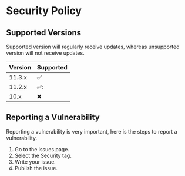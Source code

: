 # Security Policy

## Supported Versions
Supported version will regularly receive updates, whereas unsupported version will not receive updates.

| Version | Supported          |
| ------- | ------------------ |
| 11.3.x  | :white_check_mark: |
| 11.2.x  | ✅:                |
| 10.x    | :x:                |

## Reporting a Vulnerability 
Reporting a vulnerability is very important, here is the steps to report a vulnerability.
1. Go to the issues page.
2. Select the Security tag.
3. Write your issue.
4. Publish the issue.
